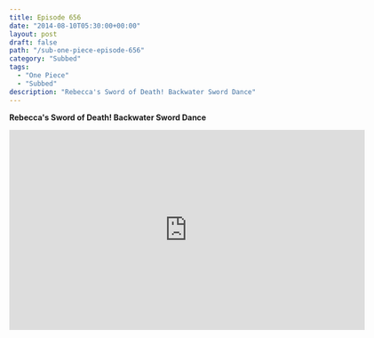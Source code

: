 ```yaml
---
title: Episode 656
date: "2014-08-10T05:30:00+00:00"
layout: post
draft: false
path: "/sub-one-piece-episode-656"
category: "Subbed"
tags:
  - "One Piece"
  - "Subbed"
description: "Rebecca's Sword of Death! Backwater Sword Dance"
---
```


**Rebecca's Sword of Death! Backwater Sword Dance**

<iframe width="640" height="360" src="https://www.rapidvideo.com/e/G6FRPG6J1K" frameborder="0" marginwidth=0 marginheight=0 scrolling=no allowfullscreen></iframe>

